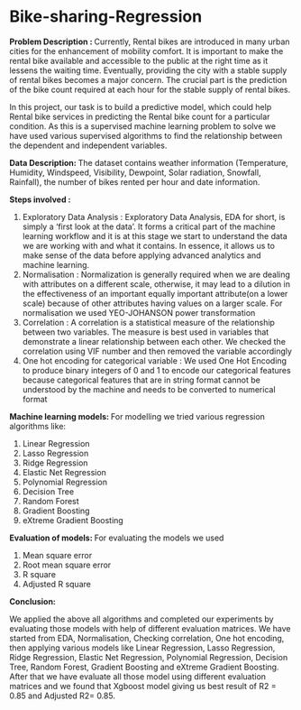 # Bike-sharing-Regression
<b> Problem Description : </b> Currently, Rental bikes are introduced in many urban cities for the enhancement of mobility comfort. It is important to make the rental bike available and accessible to the public at the right time as it lessens the waiting time. Eventually, providing the city with a stable supply of rental bikes becomes a major concern. The crucial part is the prediction of the bike count required at each hour for the stable supply of rental bikes.

In this project, our task is to build a predictive model, which could help Rental bike services in predicting the Rental bike count for a particular condition. As this is a supervised machine learning problem to solve we have used various supervised algorithms to find the relationship between the dependent and independent variables.

<b> Data Description: </b>
The dataset contains weather information (Temperature, Humidity, Windspeed, Visibility, Dewpoint, Solar radiation, Snowfall, Rainfall), the number of bikes rented per hour and date information.

<b> Steps involved : </b>
1. Exploratory Data Analysis : Exploratory Data Analysis, EDA for short, is simply a ‘first look at the data’. It forms a critical part of the machine learning workflow and it is at this stage we start to understand the data we are working with and what it contains. In essence, it allows us to make sense of the data before applying advanced analytics and machine learning.
2. Normalisation : Normalization is generally required when we are dealing with attributes on a different scale, otherwise, it may lead to a dilution in the effectiveness of an important equally important attribute(on a lower scale) because of other attributes having values on a larger scale. For normalisation we used YEO-JOHANSON power  transformation
3. Correlation : A correlation is a statistical measure of the relationship between two variables. The measure is best used in variables that demonstrate a linear relationship between each other. We checked the correlation using VIF number and  then removed the variable accordingly
4. One hot encoding for categorical variable : We used One Hot Encoding to produce binary integers of 0 and 1 to encode our categorical features because categorical features that are in string format cannot be understood by the machine and needs to be converted to numerical format

<b> Machine learning models: </b>
For modelling we tried various regression algorithms like:
1.	Linear Regression
2.	Lasso Regression
3.	Ridge Regression
4.	Elastic Net Regression
5.	Polynomial Regression
6.	Decision Tree
7.	Random Forest
8.	Gradient Boosting
9.	eXtreme Gradient Boosting

<b> Evaluation of models: </b>
For evaluating the models we used 
1. Mean square error
2. Root mean square error
3. R square
4. Adjusted R square

<b> Conclusion: </b>

We applied the above all algorithms and completed our experiments by  evaluating those models with help of different evaluation matrices. 
We have started from EDA, Normalisation, Checking correlation, One hot encoding, then applying various models like Linear Regression, Lasso Regression, Ridge Regression,  Elastic Net Regression, Polynomial Regression, Decision Tree, Random Forest, Gradient Boosting and eXtreme Gradient Boosting. 
After that we have evaluate all those model using different evaluation matrices and we found that Xgboost model giving us best result of R2 = 0.85  and Adjusted R2= 0.85. 





